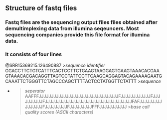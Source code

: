 ## Structure of fastq files
### Fastq files are the sequencing output files files obtained after demultimplexing data from illumina seqeuncers. Most sequencing companies provide this file format for illumina data.
### It consists of four lines


@SRR15369215.126490887 >*sequence identifier*
GGACCTTCTGTCATTTCACTCCTTCTGAAGTAAGGAGTGAAGTAAACACGAAGTAAACACGACAGGTTAGTCCTATTCCTTCAAGCAGGAGTACAGAAAAGAATGCAAATTCTGGGTTCTAGCCCAGCTTTTACTCCTATGGTTCTATTT >*sequence*
+ >*seperator*
AAFFFJJJJJJJJJJJJJJJJJJJJJJJJJJJJJJJJFJJJJJJJJJJJJFJJJJJJJJJJFJJJJJJJJJJJJJJJJJJJJJJJJJJJJJJJJJJJFAFJJJJJJJJJJJJJJJJFJJJJJJJJJFJJJJJJJJJFFFJJJJJJJJJJJ >*base call quality scores (ASCII characters)*
